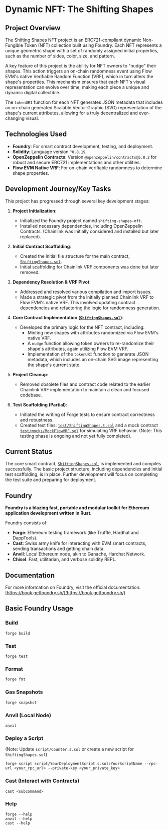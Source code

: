 # Dynamic NFT: The Shifting Shapes

## Project Overview

The Shifting Shapes NFT project is an ERC721-compliant dynamic Non-Fungible Token (NFT) collection built using Foundry. Each NFT represents a unique geometric shape with a set of randomly assigned initial properties, such as the number of sides, color, size, and pattern.

A key feature of this project is the ability for NFT owners to "nudge" their shapes. This action triggers an on-chain randomness event using Flow EVM's native Verifiable Random Function (VRF), which in turn alters the shape's properties. This mechanism ensures that each NFT's visual representation can evolve over time, making each piece a unique and dynamic digital collectible.

The `tokenURI` function for each NFT generates JSON metadata that includes an on-chain generated Scalable Vector Graphic (SVG) representation of the shape's current attributes, allowing for a truly decentralized and ever-changing visual.

## Technologies Used

*   **Foundry**: For smart contract development, testing, and deployment.
*   **Solidity**: Language version `^0.8.19`.
*   **OpenZeppelin Contracts**: Version `@openzeppelin/contracts@5.0.2` for robust and secure ERC721 implementations and other utilities.
*   **Flow EVM Native VRF**: For on-chain verifiable randomness to determine shape properties.

## Development Journey/Key Tasks

This project has progressed through several key development stages:

1.  **Project Initialization**:
    *   Initialized the Foundry project named `shifting-shapes-nft`.
    *   Installed necessary dependencies, including OpenZeppelin Contracts. (Chainlink was initially considered and installed but later replaced).

2.  **Initial Contract Scaffolding**:
    *   Created the initial file structure for the main contract, [`ShiftingShapes.sol`](shifting-shapes-nft/src/ShiftingShapes.sol:1).
    *   Initial scaffolding for Chainlink VRF components was done but later removed.

3.  **Dependency Resolution & VRF Pivot**:
    *   Addressed and resolved various compilation and import issues.
    *   Made a strategic pivot from the initially planned Chainlink VRF to Flow EVM's native VRF. This involved updating contract dependencies and refactoring the logic for randomness generation.

4.  **Core Contract Implementation ([`ShiftingShapes.sol`](shifting-shapes-nft/src/ShiftingShapes.sol:1))**:
    *   Developed the primary logic for the NFT contract, including:
        *   Minting new shapes with attributes randomized via Flow EVM's native VRF.
        *   A `nudge` function allowing token owners to re-randomize their shape's attributes, again utilizing Flow EVM VRF.
        *   Implementation of the `tokenURI` function to generate JSON metadata, which includes an on-chain SVG image representing the shape's current state.

5.  **Project Cleanup**:
    *   Removed obsolete files and contract code related to the earlier Chainlink VRF implementation to maintain a clean and focused codebase.

6.  **Test Scaffolding (Partial)**:
    *   Initiated the writing of Forge tests to ensure contract correctness and robustness.
    *   Created test files: [`test/ShiftingShapes.t.sol`](shifting-shapes-nft/test/ShiftingShapes.t.sol:1) and a mock contract [`test/mocks/MockFlowVRF.sol`](shifting-shapes-nft/test/mocks/MockFlowVRF.sol:1) for simulating VRF behavior. (Note: This testing phase is ongoing and not yet fully completed).

## Current Status

The core smart contract, [`ShiftingShapes.sol`](shifting-shapes-nft/src/ShiftingShapes.sol:1), is implemented and compiles successfully. The basic project structure, including dependencies and initial test scaffolding, is in place. Further development will focus on completing the test suite and preparing for deployment.

## Foundry

**Foundry is a blazing fast, portable and modular toolkit for Ethereum application development written in Rust.**

Foundry consists of:

-   **Forge**: Ethereum testing framework (like Truffle, Hardhat and DappTools).
-   **Cast**: Swiss army knife for interacting with EVM smart contracts, sending transactions and getting chain data.
-   **Anvil**: Local Ethereum node, akin to Ganache, Hardhat Network.
-   **Chisel**: Fast, utilitarian, and verbose solidity REPL.

## Documentation

For more information on Foundry, visit the official documentation:
[https://book.getfoundry.sh/](https://book.getfoundry.sh/)

## Basic Foundry Usage

### Build

```shell
forge build
```

### Test

```shell
forge test
```

### Format

```shell
forge fmt
```

### Gas Snapshots

```shell
forge snapshot
```

### Anvil (Local Node)

```shell
anvil
```

### Deploy a Script

(Note: Update `script/Counter.s.sol` or create a new script for `ShiftingShapes.sol`)
```shell
forge script script/YourDeploymentScript.s.sol:YourScriptName --rpc-url <your_rpc_url> --private-key <your_private_key>
```

### Cast (Interact with Contracts)

```shell
cast <subcommand>
```

### Help

```shell
forge --help
anvil --help
cast --help
